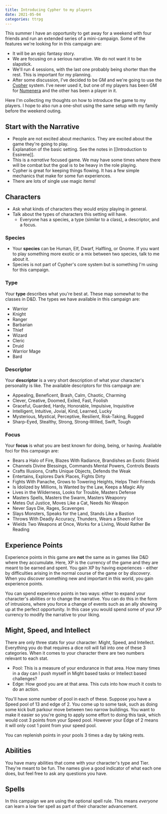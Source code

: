 ```yaml
---
title: Introducing Cypher to my players
date: 2021-05-04
categories: ttrpg
---
```


This summer I have an opportunity to get away for a weekend with four friends and run an extended series of a mini-campaign. Some of the features we're looking for in this campaign are:

- It will be an epic fantasy story.
- We are focusing on a serious narrative. We do not want it to be slapstick.
- We'll run 4 sessions, with the last one probably being shorter than the rest. This is important for my planning.
- After some discussion, I've decided to be GM and we're going to use the [Cypher](http://cypher-system.com/) system. I've never used it, but one of my players has been GM for [Numenera](http://numenera.com/) and the other has been a player in it.

Here I'm collecting my thoughts on how to introduce the game to my players. I hope to also run a one-shot using the same setup with my family before the weekend outing.

## Start with the Narrative

- People are not excited about mechanics. They are excited about the game they're going to play.
- Explanation of the basic setting. See the notes in [[Introduction to Essirene]].
- This is a *narrative* focused game. We may have some times where there will be combat but the goal is to be heavy in the role playing.
- Cypher is great for keeping things flowing. It has a few simple mechanics that make for some fun experiences.
- There are lots of single use magic items!

## Characters
- Ask what kinds of characters they would enjoy playing in general.
- Talk about the types of characters this setting will have.
	- Everyone has a species, a type (similar to a class), a descriptor, and a focus.

### Species
- Your **species** can be Human, Elf, Dwarf, Halfling, or Gnome. If you want to play something more exotic or a mix between two species, talk to me about it.
- Species is not part of Cypher's core system but is something I'm using for this campaign.

### Type

Your **type** describes what you're best at. These map somewhat to the classes in D&D. The types we have available in this campaign are:
-  Warrior
-  Knight
-  Ranger
-  Barbarian
-  Thief
-  Wizard
-  Cleric
-  Druid
-  Warrior Mage
-  Bard

### Descriptor

Your **descriptor** is a very short description of what your character's personality is like. The available descriptors for this campaign are:
-   Appealing, Beneficent, Brash, Calm, Chaotic, Charming
-   Clever, Creative, Doomed, Exiled, Fast, Foolish
-   Graceful, Guarded, Hardy, Honorable, Impulsive, Inquisitive
-   Intelligent, Intuitive, Jovial, Kind, Learned, Lucky
-   Mysterious, Mystical, Perceptive, Resilient, Risk-Taking, Rugged
-   Sharp-Eyed, Stealthy, Strong, Strong-Willed, Swift, Tough

### Focus
Your **focus** is what you are best known for doing, being, or having. Available foci for this campaign are:
-    Bears a Halo of Fire, Blazes With Radiance, Brandishes an Exotic Shield
-    Channels Divine Blessings, Commands Mental Powers, Controls Beasts
-    Crafts Illusions, Crafts Unique Objects, Defends the Weak
-    Entertains, Explores Dark Places, Fights Dirty
-    Fights With Panache, Grows to Towering Heights, Helps Their Friends
-    Is Idolized by Millions, Is Wanted by the Law, Keeps a Magic Ally
-    Lives in the Wilderness, Looks for Trouble, Masters Defense
-    Masters Spells, Masters the Swarm, Masters Weaponry
-    Metes Out Justice, Moves Like a Cat, Needs No Weapon
-    Never Says Die, Rages, Scavenges
-    Slays Monsters, Speaks for the Land, Stands Like a Bastion
-    Throws With Deadly Accuracy, Thunders, Wears a Sheen of Ice
-    Wields Two Weapons at Once, Works for a Living, Would Rather Be Reading
	
## Experience Points

Experience points in this game are **not** the same as in games like D&D where they accumulate. Here, XP is the currency of the game and they are meant to be earned and spent. You gain XP by having experiences - either by difficulties arising in the normal course of the game or by *discovery*. When you discover something new and important in this world, you gain experience points.

You can spend experience points in two ways: either to expand your character's abilities or to change the narrative. You can do this in the form of intrusions, where you force a change of events such as an ally showing up at the perfect opportunity. In this case you would spend some of your XP currency to modify the narrative to your liking.

## Might, Speed, and Intellect

There are only three stats for your character: Might, Speed, and Intellect. Everything you do that requires a dice roll will fall into one of these 3 categories. When it comes to your character there are two numbers relevant to each stat.

- Pool: This is a measure of your endurance in that area. How many times in a day can I push myself in Might based tasks or Intellect based challenges?
- Edge: How good you are at that area. This cuts into how much it costs to do an action.

You'll have some number of pool in each of these. Suppose you have a Speed pool of 13 and edge of 2. You come up to some task, such as doing some kick butt parkour move between two narrow buildings. You want to make it easier so you're going to apply some effort to doing this task, which would cost 3 points from your Speed pool. However your Edge of 2 means it will only cost 1 point from your speed pool.

You can replenish points in your pools 3 times a day by taking rests.

## Abilities

You have many abilities that come with your character's type and Tier. They're meant to be fun. The names give a good indicator of what each one does, but feel free to ask any questions you have.

## Spells

In this campaign we are using the optional spell rule. This means *everyone* can learn a low tier spell as part of their character advancement.
